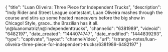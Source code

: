 {
    "title": "Luan Oliveira: Three Piece for Independent Trucks",
    "description": "Indy Rider and Street League contestant, Luan Oliveira mashes through the course and stirs up some heated maneuvers before the big show in Chicago! Style, grace...the Brazilian has it all. \n@luanomatriz\n@independenttrucks",
    "channelid": "6381989",
    "videoid": "6482197",
    "date_created": "1444074747",
    "date_modified": "1444839293",
    "type": "captivate",
    "layout": "channelVideo",
    "url": "\/strange-notes\/luan-oliveira-three-piece-for-independent-trucks\/6381989-6482197"
}